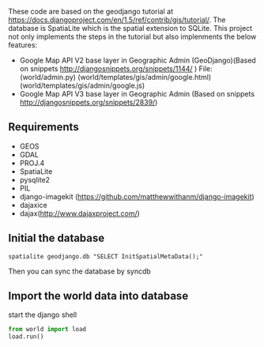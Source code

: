 These code are based on the geodjango tutorial at https://docs.djangoproject.com/en/1.5/ref/contrib/gis/tutorial/. 
The database is SpatiaLite which is the spatial extension to SQLite.
This project not only implements the steps in the tutorial but also implenments the below features:
* Google Map API V2 base layer in Geographic Admin (GeoDjango)(Based on snippets http://djangosnippets.org/snippets/1144/ )
    File: (world/admin.py) (world/templates/gis/admin/google.html) (world/templates/gis/admin/google.js)
* Google Map API V3 base layer in Geographic Admin (Based on snippets http://djangosnippets.org/snippets/2839/)

Requirements
------------
* GEOS
* GDAL
* PROJ.4
* SpatiaLite
* pysqlite2
* PIL                                                                                                                    
* django-imagekit (https://github.com/matthewwithanm/django-imagekit)
* dajaxice
* dajax(http://www.dajaxproject.com/)

Initial the database
-----------------------
``` shell
spatialite geodjango.db "SELECT InitSpatialMetaData();"
```

Then you can sync the database by syncdb

Import the world data into database
-----------------------------------
start the django shell
```python
from world import load
load.run()
```
